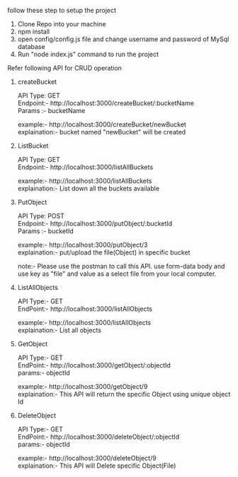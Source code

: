 follow these step to setup the project
1) Clone Repo into your machine
2) npm install
3) open config/config.js file and change username and password of MySql database
4) Run "node index.js" command to run the project

Refer following API for CRUD operation

1) createBucket
   
   API Type: GET\
   Endpoint:- http://localhost:3000/createBucket/:bucketName \
   Params :- bucketName

   example:- http://localhost:3000/createBucket/newBucket \
   explaination:- bucket named "newBucket" will be created 

2) ListBucket

   API Type: GET\
   Endpoint:- http://localhost:3000/listAllBuckets 

   example:- http://localhost:3000/listAllBuckets \
   explaination:- List down all the buckets available

3) PutObject
   
   API Type: POST\
   Endpoint:- http://localhost:3000/putObject/:bucketId \
   Params :- bucketId
   
   example:- http://localhost:3000/putObject/3 \
   explaination:- put/upload the file(Object) in specific bucket

   note:- Please use the postman to call this API. use form-data body and use key as "file" and value as a select file from your local computer. 
   
4) ListAllObjects

   API Type:- GET\
   EndPoint:- http://localhost:3000/listAllObjects 

   example:- http://localhost:3000/listAllObjects \
   explaination:- List all objects 

5) GetObject

   API Type:- GET \
   EndPoint:- http://localhost:3000/getObject/:objectId \
   params:- objectId 
   
   example:- http://localhost:3000/getObject/9 \
   explaination:- This API will return the specific Object using unique object Id

6) DeleteObject

   API Type:- GET \
   EndPoint:- http://localhost:3000/deleteObject/:objectId \
   params:- objectId

   example:- http://localhost:3000/deleteObject/9 \
   explaination:- This API will Delete specific Object(File)

  
  
   
   

